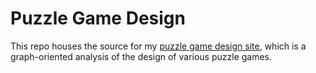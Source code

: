 # Puzzle Game Design
This repo houses the source for my [puzzle game design site](https://zkxs.github.io/puzzle-game-design/), which is a graph-oriented analysis of the design of various puzzle games.
